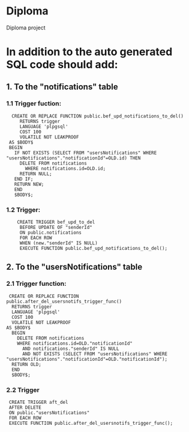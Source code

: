 # Diploma
Diploma project

# In addition to the auto generated SQL code should add:
## 1. To the "notifications" table
 ### 1.1 Trigger fuction:
 ```
   CREATE OR REPLACE FUNCTION public.bef_upd_notifications_to_del()
      RETURNS trigger
      LANGUAGE 'plpgsql'
      COST 100
      VOLATILE NOT LEAKPROOF
  AS $BODY$
  BEGIN
    IF NOT EXISTS (SELECT FROM "usersNotifications" WHERE "usersNotifications"."notificationId"=OLD.id) THEN
      DELETE FROM notifications 
        WHERE notifications.id=OLD.id;
      RETURN NULL;
    END IF;
    RETURN NEW;
    END
    $BODY$;
  ```
 ### 1.2 Trigger:
 ```
     CREATE TRIGGER bef_upd_to_del
      BEFORE UPDATE OF "senderId"
      ON public.notifications
      FOR EACH ROW
      WHEN (new."senderId" IS NULL)
      EXECUTE FUNCTION public.bef_upd_notifications_to_del();
 ```
 ## 2. To the "usersNotifications" table
  ### 2.1 Trigger function:
  ```
   CREATE OR REPLACE FUNCTION public.after_del_usersnotifs_trigger_func()
    RETURNS trigger
    LANGUAGE 'plpgsql'
    COST 100
    VOLATILE NOT LEAKPROOF
  AS $BODY$
    BEGIN
      DELETE FROM notifications 
      WHERE notifications.id=OLD."notificationId" 
	    AND notifications."senderId" IS NULL
	    AND NOT EXISTS (SELECT FROM "usersNotifications" WHERE "usersNotifications"."notificationId"=OLD."notificationId");
    RETURN OLD;
    END
    $BODY$;
   ```
   ### 2.2 Trigger
   ```
    CREATE TRIGGER aft_del
    AFTER DELETE
    ON public."usersNotifications"
    FOR EACH ROW
    EXECUTE FUNCTION public.after_del_usersnotifs_trigger_func();
  ```    
